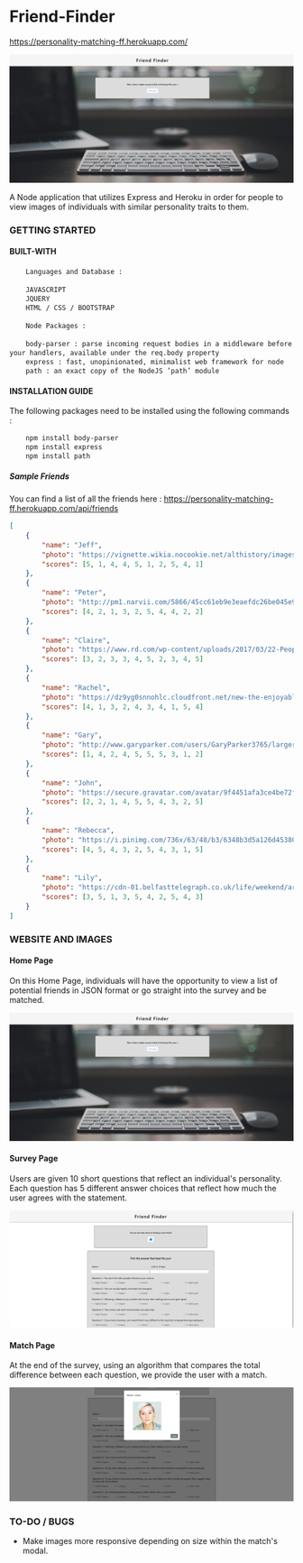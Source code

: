 # Friend-Finder

https://personality-matching-ff.herokuapp.com/

![Home Page](./images/home.png)

A Node application that utilizes Express and Heroku in order for people to view images of individuals with similar personality traits to them.

### GETTING STARTED

#### BUILT-WITH

```
    Languages and Database :
    
    JAVASCRIPT
    JQUERY
    HTML / CSS / BOOTSTRAP
    
    Node Packages :
    
    body-parser : parse incoming request bodies in a middleware before your handlers, available under the req.body property
    express : fast, unopinionated, minimalist web framework for node
    path : an exact copy of the NodeJS ’path’ module
```

#### INSTALLATION GUIDE

The following packages need to be installed using the following commands :

```
    npm install body-parser
    npm install express
    npm install path
```

##### Sample Friends

You can find a list of all the friends here :
https://personality-matching-ff.herokuapp.com/api/friends

```json
[
    {
        "name": "Jeff",
        "photo": "https://vignette.wikia.nocookie.net/althistory/images/7/74/Recent-portraits-random-people-in-random-places_11.jpg/revision/latest?cb=20141209232111",
        "scores": [5, 1, 4, 4, 5, 1, 2, 5, 4, 1]
    },
    {
        "name": "Peter",
        "photo": "http://pm1.narvii.com/5866/45cc61eb9e3eaefdc26be045e9f9fbfdf916f45b_00.jpg",
        "scores": [4, 2, 1, 3, 2, 5, 4, 4, 2, 2]
    },
    {
        "name": "Claire",
        "photo": "https://www.rd.com/wp-content/uploads/2017/03/22-People-Share-the-Random-Act-of-Kindness-That-Changed-Their-Life-Polly-380x254.jpg",
        "scores": [3, 2, 3, 3, 4, 5, 2, 3, 4, 5]
    },
    {
        "name": "Rachel",
        "photo": "https://dz9yg0snnohlc.cloudfront.net/new-the-enjoyable-art-of-learning-to-talk-to-random-people-2.png",
        "scores": [4, 1, 3, 2, 4, 3, 4, 1, 5, 4]
    },
    {
        "name": "Gary",
        "photo": "http://www.garyparker.com/users/GaryParker3765/largerThumbs/GaryParker37651642786T.jpg",
        "scores": [1, 4, 2, 4, 5, 5, 5, 3, 1, 2]
    },
    {
        "name": "John",
        "photo": "https://secure.gravatar.com/avatar/9f4451afa3ce4be72f4ec8227bd8d320?s=400&d=mm&r=g",
        "scores": [2, 2, 1, 4, 5, 5, 4, 3, 2, 5]
    },
    {
        "name": "Rebecca",
        "photo": "https://i.pinimg.com/736x/63/48/b3/6348b3d5a126d45380367bbd12948fc4--tops-people.jpg",
        "scores": [4, 5, 4, 3, 2, 5, 4, 3, 1, 5]
    },
    {
        "name": "Lily",
        "photo": "https://cdn-01.belfasttelegraph.co.uk/life/weekend/article35579384.ece/85e51/AUTOCROP/w620h342/2017-04-01_lif_29877253_I2.JPG",
        "scores": [3, 5, 1, 3, 5, 4, 2, 5, 4, 3]
    }
]
```

### WEBSITE AND IMAGES

#### Home Page

On this Home Page, individuals will have the opportunity to view a list of potential friends in JSON format or go straight into the survey and be matched.

![Home Page](./images/home.png)

#### Survey Page

Users are given 10 short questions that reflect an individual's personality. Each question has 5 different answer choices that reflect how much the user agrees with the statement.

![Survey Page](./images/survey.png)

#### Match Page

At the end of the survey, using an algorithm that compares the total difference between each question, we provide the user with a match.

![Match Page](./images/match.png)

### TO-DO / BUGS
- Make images more responsive depending on size within the match's modal.
